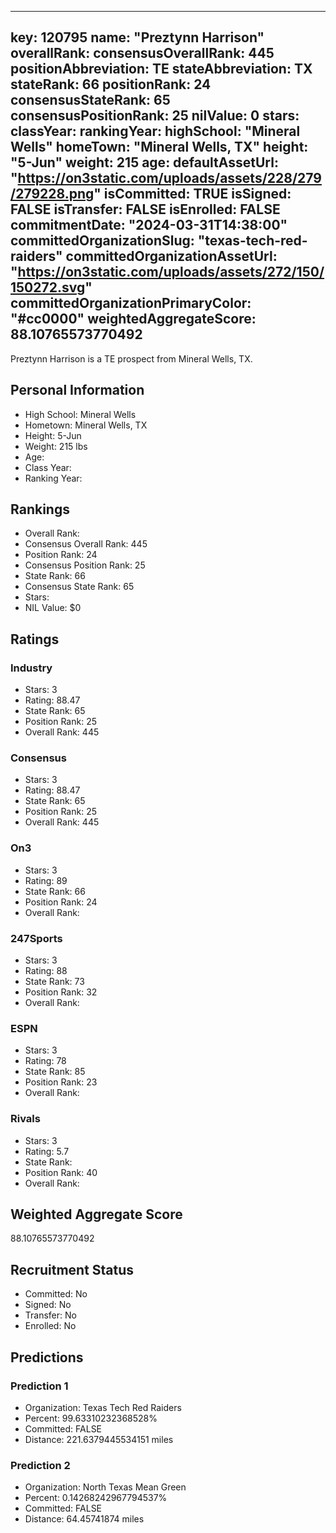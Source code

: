 ---
  key: 120795
  name: "Preztynn Harrison"
  overallRank: 
  consensusOverallRank: 445
  positionAbbreviation: TE
  stateAbbreviation: TX
  stateRank: 66
  positionRank: 24
  consensusStateRank: 65
  consensusPositionRank: 25
  nilValue: 0
  stars: 
  classYear: 
  rankingYear: 
  highSchool: "Mineral Wells"
  homeTown: "Mineral Wells, TX"
  height: "5-Jun"
  weight: 215
  age: 
  defaultAssetUrl: "https://on3static.com/uploads/assets/228/279/279228.png"
  isCommitted: TRUE
  isSigned: FALSE
  isTransfer: FALSE
  isEnrolled: FALSE
  commitmentDate: "2024-03-31T14:38:00"
  committedOrganizationSlug: "texas-tech-red-raiders"
  committedOrganizationAssetUrl: "https://on3static.com/uploads/assets/272/150/150272.svg"
  committedOrganizationPrimaryColor: "#cc0000"
  weightedAggregateScore: 88.10765573770492
  ---
  
  Preztynn Harrison is a TE prospect from Mineral Wells, TX.
  
  ## Personal Information
  - High School: Mineral Wells
  - Hometown: Mineral Wells, TX
  - Height: 5-Jun
  - Weight: 215 lbs
  - Age: 
  - Class Year: 
  - Ranking Year: 
  
  ## Rankings
  - Overall Rank: 
  - Consensus Overall Rank: 445
  - Position Rank: 24
  - Consensus Position Rank: 25
  - State Rank: 66
  - Consensus State Rank: 65
  - Stars: 
  - NIL Value: $0
  
  ## Ratings
  
  ### Industry
  - Stars: 3
  - Rating: 88.47
  - State Rank: 65
  - Position Rank: 25
  - Overall Rank: 445
  
  ### Consensus
  - Stars: 3
  - Rating: 88.47
  - State Rank: 65
  - Position Rank: 25
  - Overall Rank: 445
  
  ### On3
  - Stars: 3
  - Rating: 89
  - State Rank: 66
  - Position Rank: 24
  - Overall Rank: 
  
  ### 247Sports
  - Stars: 3
  - Rating: 88
  - State Rank: 73
  - Position Rank: 32
  - Overall Rank: 
  
  ### ESPN
  - Stars: 3
  - Rating: 78
  - State Rank: 85
  - Position Rank: 23
  - Overall Rank: 
  
  ### Rivals
  - Stars: 3
  - Rating: 5.7
  - State Rank: 
  - Position Rank: 40
  - Overall Rank: 
  
  ## Weighted Aggregate Score
  88.10765573770492
  
  ## Recruitment Status
  - Committed: No
  - Signed: No
  - Transfer: No
  - Enrolled: No
  
  
  
  ## Predictions
  
  ### Prediction 1
  - Organization: Texas Tech Red Raiders
  - Percent: 99.63310232368528%
  - Committed: FALSE
  - Distance: 221.6379445534151 miles
  
  ### Prediction 2
  - Organization: North Texas Mean Green
  - Percent: 0.14268242967794537%
  - Committed: FALSE
  - Distance: 64.45741874 miles
  